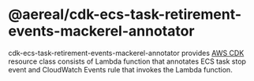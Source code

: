 # @aereal/cdk-ecs-task-retirement-events-mackerel-annotator

cdk-ecs-task-retirement-events-mackerel-annotator provides [AWS CDK][] resource class consists of Lambda function that annotates ECS task stop event
and CloudWatch Events rule that invokes the Lambda function.

[AWS CDK]: https://docs.aws.amazon.com/cdk/latest/guide/home.html
